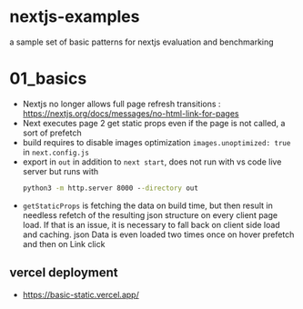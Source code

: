 # nextjs-examples
a sample set of basic patterns for nextjs evaluation and benchmarking

# 01_basics

* Nextjs no longer allows full page refresh transitions : https://nextjs.org/docs/messages/no-html-link-for-pages
* Next executes page 2 get static props even if the page is not called, a sort of prefetch
* build requires to disable images optimization `images.unoptimized: true` in `next.config.js`
* export in `out` in addition to `next start`, does not run with vs code live server but runs with
    ```cmd
    python3 -m http.server 8000 --directory out
    ```
* `getStaticProps` is fetching the data on build time, but then result in needless refetch of the resulting json structure on every client page load. If that is an issue, it is necessary to fall back on client side load and caching. json Data is even loaded two times once on hover prefetch and then on Link click

## vercel deployment
* https://basic-static.vercel.app/

